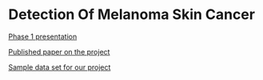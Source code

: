 # Detection Of Melanoma Skin Cancer

[Phase 1 presentation](https://github.com/Neha-Kunapalli/2020_CSE_24/blob/main/Resources/PHASE1%20.pptx)

[Published paper on the project](https://github.com/Neha-Kunapalli/2020_CSE_24/blob/main/Resources/CSIAMSPID022.pdf)

[Sample data set for our project](https://github.com/Neha-Kunapalli/2020_CSE_24/commit/e4d575121e9cb178e2535b04ad8097c23a4817bc)
